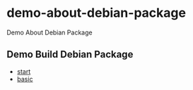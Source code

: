 # demo-about-debian-package

Demo About Debian Package

## Demo Build Debian Package

* [start](example/build/start)
* [basic](example/build/basic)
